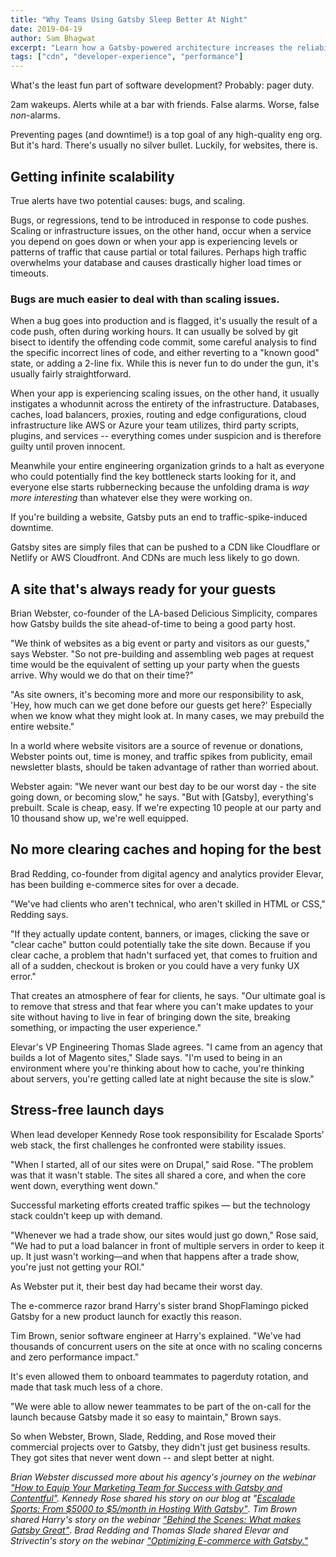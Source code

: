 ```yaml
---
title: "Why Teams Using Gatsby Sleep Better At Night"
date: 2019-04-19
author: Sam Bhagwat
excerpt: "Learn how a Gatsby-powered architecture increases the reliability and scalabity of your website."
tags: ["cdn", "developer-experience", "performance"]
---
```


What's the least fun part of software development? Probably: pager duty.

2am wakeups. Alerts while at a bar with friends. False alarms. Worse, false _non_-alarms.

Preventing pages (and downtime!) is a top goal of any high-quality eng org. But it's hard. There's usually no silver bullet. Luckily, for websites, there is.

## Getting infinite scalability

True alerts have two potential causes: bugs, and scaling.

Bugs, or regressions, tend to be introduced in response to code pushes. Scaling or infrastructure issues, on the other hand, occur when a service you depend on goes down or when your app is experiencing levels or patterns of traffic that cause partial or total failures. Perhaps high traffic overwhelms your database and causes drastically higher load times or timeouts.

### Bugs are much easier to deal with than scaling issues.

When a bug goes into production and is flagged, it's usually the result of a code push, often during working hours. It can usually be solved by git bisect to identify the offending code commit, some careful analysis to find the specific incorrect lines of code, and either reverting to a "known good" state, or adding a 2-line fix. While this is never fun to do under the gun, it's usually fairly straightforward.

When your app is experiencing scaling issues, on the other hand, it usually instigates a whodunnit across the entirety of the infrastructure. Databases, caches, load balancers, proxies, routing and edge configurations, cloud infrastructure like AWS or Azure your team utilizes, third party scripts, plugins, and services -- everything comes under suspicion and is therefore guilty until proven innocent.

Meanwhile your entire engineering organization grinds to a halt as everyone who could potentially find the key bottleneck starts looking for it, and everyone else starts rubbernecking because the unfolding drama is _way more interesting_ than whatever else they were working on.

If you're building a website, Gatsby puts an end to traffic-spike-induced downtime.

Gatsby sites are simply files that can be pushed to a CDN like Cloudflare or Netlify or AWS Cloudfront. And CDNs are much less likely to go down.

## A site that's always ready for your guests

Brian Webster, co-founder of the LA-based Delicious Simplicity, compares how Gatsby builds the site ahead-of-time to being a good party host.

"We think of websites as a big event or party and visitors as our guests," says Webster. "So not pre-building and assembling web pages at request time would be the equivalent of setting up your party when the guests arrive. Why would we do that on their time?"

"As site owners, it's becoming more and more our responsibility to ask, 'Hey, how much can we get done before our guests get here?' Especially when we know what they might look at. In many cases, we may prebuild the entire website."

In a world where website visitors are a source of revenue or donations, Webster points out, time is money, and traffic spikes from publicity, email newsletter blasts, should be taken advantage of rather than worried about.

Webster again:
"We never want our best day to be our worst day - the site going down, or becoming slow," he says. "But with [Gatsby], everything's prebuilt. Scale is cheap, easy. If we're expecting 10 people at our party and 10 thousand show up, we're well equipped.

## No more clearing caches and hoping for the best

Brad Redding, co-founder from digital agency and analytics provider Elevar, has been building e-commerce sites for over a decade.

"We've had clients who aren't technical, who aren't skilled in HTML or CSS," Redding says.

"If they actually update content, banners, or images, clicking the save or "clear cache" button could potentially take the site down. Because if you clear cache, a problem that hadn't surfaced yet, that comes to fruition and all of a sudden, checkout is broken or you could have a very funky UX error."

That creates an atmosphere of fear for clients, he says. "Our ultimate goal is to remove that stress and that fear where you can't make updates to your site without having to live in fear of bringing down the site, breaking something, or impacting the user experience."

Elevar's VP Engineering Thomas Slade agrees. "I came from an agency that builds a lot of Magento sites," Slade says. "I'm used to being in an environment where you're thinking about how to cache, you're thinking about servers, you're getting called late at night because the site is slow."

## Stress-free launch days

When lead developer Kennedy Rose took responsibility for Escalade Sports' web stack, the first challenges he confronted were stability issues.

"When I started, all of our sites were on Drupal," said Rose. "The problem was that it wasn't stable. The sites all shared a core, and when the core went down, everything went down."

Successful marketing efforts created traffic spikes — but the technology stack couldn't keep up with demand.

"Whenever we had a trade show, our sites would just go down," Rose said, "We had to put a load balancer in front of multiple servers in order to keep it up. It just wasn't working—and when that happens after a trade show, you're just not getting your ROI."

As Webster put it, their best day had became their worst day.

The e-commerce razor brand Harry's sister brand ShopFlamingo picked Gatsby for a new product launch for exactly this reason.

Tim Brown, senior software engineer at Harry's explained. "We've had thousands of concurrent users on the site at once with no scaling concerns and zero performance impact."

It's even allowed them to onboard teammates to pagerduty rotation, and made that task much less of a chore.

"We were able to allow newer teammates to be part of the on-call for the launch because Gatsby made it so easy to maintain," Brown says.

So when Webster, Brown, Slade, Redding, and Rose moved their commercial projects over to Gatsby, they didn't just get business results. They got sites that never went down -- and slept better at night.

_Brian Webster discussed more about his agency's journey on the webinar_ [_"How to Equip Your Marketing Team for Success with Gatsby and Contentful"_](https://www.gatsbyjs.com/starlight-webinar/)_. Kennedy Rose shared his story on our blog at "_[_Escalade Sports: From $5000 to $5/month in Hosting With Gatsby"_](/blog/2018-06-14-escalade-sports-from-5000-to-5-in-hosting/). _Tim Brown shared Harry's story on the webinar_ [_"Behind the Scenes: What makes Gatsby Great"_](https://www.gatsbyjs.com/behind-the-scenes/). _Brad Redding and Thomas Slade shared Elevar and Strivectin's story on the webinar_ [_"Optimizing E-commerce with Gatsby."_](https://www.gatsbyjs.com/optimizing-ecommerce-webinar/)
